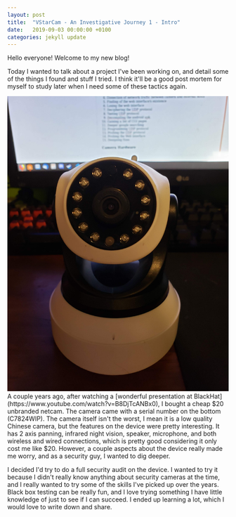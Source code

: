 ```yaml
---
layout: post
title:  "VStarCam - An Investigative Journey 1 - Intro"
date:   2019-09-03 00:00:00 +0100
categories: jekyll update
---
```


Hello everyone! Welcome to my new blog!

Today I wanted to talk about a project I've been working on, and detail some of the things I found and stuff I tried. I think it'll be a good post mortem for myself to study later when I need some of these tactics again.

<center>
<img src=/images/vstarcam/1.jpg></img>
</center>
A couple years ago, after watching a [wonderful presentation at BlackHat](https://www.youtube.com/watch?v=B8DjTcANBx0), I bought a cheap $20 unbranded netcam. The camera came with a serial number on the bottom (C7824WIP). The camera itself isn't the worst, I mean it is a low quality Chinese camera, but the features on the device were pretty interesting. It has 2 axis panning, infrared night vision, speaker, microphone, and both wireless and wired connections, which is pretty good considering it only cost me like $20. However, a couple aspects about the device really made me worry, and as a security guy, I wanted to dig deeper.

I decided I'd try to do a full security audit on the device. I wanted to try it because I didn't really know anything about security cameras at the time, and I really wanted to try some of the skills I've picked up over the years. Black box testing can be really fun, and I love trying something I have little knowledge of just to see if I can succeed. I ended up learning a lot, which I would love to write down and share.
